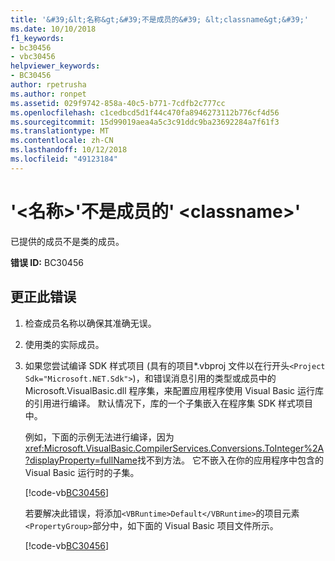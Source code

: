 ```yaml
---
title: '&#39;&lt;名称&gt;&#39;不是成员的&#39; &lt;classname&gt;&#39;'
ms.date: 10/10/2018
f1_keywords:
- bc30456
- vbc30456
helpviewer_keywords:
- BC30456
author: rpetrusha
ms.author: ronpet
ms.assetid: 029f9742-858a-40c5-b771-7cdfb2c777cc
ms.openlocfilehash: c1cedbcd5d1f44c470fa8946273112b776cf4d56
ms.sourcegitcommit: 15d99019aea4a5c3c91ddc9ba23692284a7f61f3
ms.translationtype: MT
ms.contentlocale: zh-CN
ms.lasthandoff: 10/12/2018
ms.locfileid: "49123184"
---
```

# <a name="39ltnamegt39-is-not-a-member-of-39ltclassnamegt39"></a>&#39;&lt;名称&gt;&#39;不是成员的&#39; &lt;classname&gt;&#39;
已提供的成员不是类的成员。  
  
 **错误 ID:** BC30456  
  
## <a name="to-correct-this-error"></a>更正此错误  
  
1.  检查成员名称以确保其准确无误。  
  
2.  使用类的实际成员。

3. 如果您尝试编译 SDK 样式项目 (具有的项目\*.vbproj 文件以在行开头`<Project Sdk="Microsoft.NET.Sdk">`)，和错误消息引用的类型或成员中的 Microsoft.VisualBasic.dll 程序集，来配置应用程序使用 Visual Basic 运行库的引用进行编译。 默认情况下，库的一个子集嵌入在程序集 SDK 样式项目中。

   例如，下面的示例无法进行编译，因为<xref:Microsoft.VisualBasic.CompilerServices.Conversions.ToInteger%2A?displayProperty=fullName>找不到方法。 它不嵌入在你的应用程序中包含的 Visual Basic 运行时的子集。  

   [!code-vb[BC30456](~/samples/snippets/visualbasic/language-reference/error-messages/bc30456/program.vb)]

   若要解决此错误，将添加`<VBRuntime>Default</VBRuntime>`的项目元素`<PropertyGroup>`部分中，如下面的 Visual Basic 项目文件所示。

   [!code-vb[BC30456](~/samples/snippets/visualbasic/language-reference/error-messages/bc30456/bc30456.vbproj?highlight=6)]

